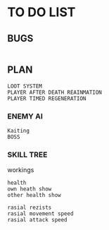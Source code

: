 # TO DO LIST

## BUGS
```

```
## PLAN
```
LOOT SYSTEM
PLAYER AFTER DEATH REAINMATION
PLAYER TIMED REGENERATION
```
### ENEMY AI
```
Kaiting
BOSS
```
### SKILL TREE
workings
```
health
own heath show
other health show 

rasial rezists
rasial movement speed
rasial attack speed
```
